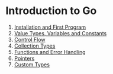 # Introduction to Go

1. [Installation and First Program](1)
1. [Value Types, Variables and Constants](2)
1. [Control Flow](3)
1. [Collection Types](4)
1. [Functions and Error Handling](5)
1. [Pointers](6)
1. [Custom Types](7)

<!-- 
## TODO

1. logging
1. testing
1. io, bufio
1. regexp
1. json
1. time
1. net/url
1. net/http
1. HTTP Clients and Servers

### Concurrency

1. Goroutines
1. Channels -->
